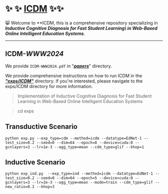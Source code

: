 # :sparkles: :sparkles: <u>ICDM</u> :sparkles::sparkles:

:smile_cat: Welcome to **ICDM, this is a comprehensive repository specializing in ***Inductive Cognitive Diagnosis for Fast Student Learning\\ in Web-Based Online Intelligent Education Systems***.

------

## ICDM-*WWW2024*

We provide `ICDM-WWW2024.pdf`  in "*<u>**papers**</u>*" directory.

We provide comprehensive instructions on how to run ICDM in the ***<u>"exps/ICDM"</u>*** directory. If you're interested, please navigate to the exps/ICDM directory for more information.

> Implementation of Inductive Cognitive Diagnosis for Fast Student Learning in Web-Based Online Intelligent Education Systems

> cd exps

## Transductive Scenario

```shell
python exp.py --exp_type=cdm --method=icdm --datatype=EdNet-1 --test_size=0.2 --seed=0 --dim=64 --epoch=8 --device=cuda:0 --gcnlayers=3 --lr=1e-3 --agg_type=mean --cdm_type=glif --khop=1
```



## Inductive Scenario

```shell
python exp_ind.py  --exp_type=ind --method=icdm --datatype=EdNet-1 --test_size=0.2 --seed=0 --dim=64 --epoch=5 --device=cuda:0 --gcnlayers=3 --lr=2e-3 --agg_type=mean --mode=train --cdm_type=glif --new_ratio=0.2 --khop=3
```

